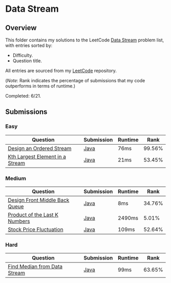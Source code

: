 # Data Stream

## Overview
This folder contains my solutions to the LeetCode [Data Stream](https://leetcode.com/problem-list/data-stream/) problem list,
with entries sorted by:
- Difficulty.
- Question title.

All entries are sourced from my [LeetCode](https://github.com/shumarb/leetcode) repository.

(*Note*: Rank indicates the percentage of submissions that my code outperforms in terms of runtime.)

Completed: 6/21.

## Submissions
### Easy
| Question                                                                                                      | Submission                                                                              | Runtime | Rank   |
|---------------------------------------------------------------------------------------------------------------|-----------------------------------------------------------------------------------------|---------|--------|
| [Design an Ordered Stream](https://leetcode.com/problems/design-an-ordered-stream/description/)               | [Java](https://github.com/shumarb/leetcode/blob/main/submissions/OrderedStream.java)    | 76ms    | 99.56% |
| [Kth Largest Element in a Stream](https://leetcode.com/problems/kth-largest-element-in-a-stream/description/) | [Java](https://github.com/shumarb/leetcode/blob/main/submissions/KthLargest.java)       | 21ms    | 53.45% |

### Medium
| Question                                                                                                    | Submission                                                                                  | Runtime | Rank   |
|-------------------------------------------------------------------------------------------------------------|---------------------------------------------------------------------------------------------|---------|--------|
| [Design Front Middle Back Queue](https://leetcode.com/problems/design-front-middle-back-queue/description/) | [Java](https://github.com/shumarb/leetcode/blob/main/submissions/FrontMiddleBackQueue.java) | 8ms     | 34.76% |
| [Product of the Last K Numbers](https://leetcode.com/problems/product-of-the-last-k-numbers/description/)   | [Java](https://github.com/shumarb/leetcode/blob/main/submissions/ProductOfNumbers.java)     | 2490ms  | 5.01%  |
| [Stock Price Fluctuation](https://leetcode.com/problems/stock-price-fluctuation/description/)               | [Java](https://github.com/shumarb/leetcode/blob/main/submissions/StockPrice.java)           | 109ms   | 52.64% |

### Hard
| Question                                                                                                  | Submission                                                                                   | Runtime | Rank   |
|-----------------------------------------------------------------------------------------------------------|----------------------------------------------------------------------------------------------|---------|--------|
| [Find Median from Data Stream](https://leetcode.com/problems/find-median-from-data-stream/description/)   | [Java](https://github.com/shumarb/leetcode/blob/main/submissions/MedianFinder.java)          | 99ms    | 63.65% |
